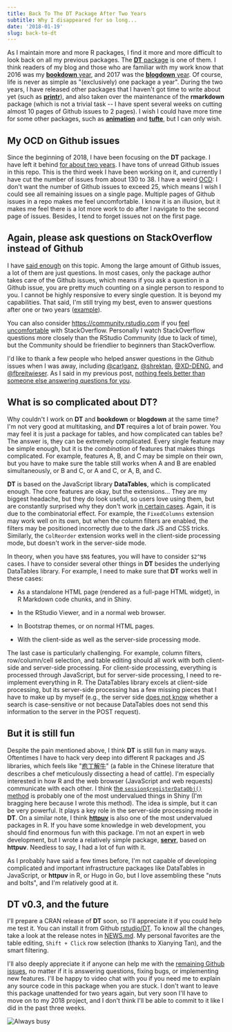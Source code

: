 ```yaml
---
title: Back To The DT Package After Two Years
subtitle: Why I disappeared for so long...
date: '2018-01-19'
slug: back-to-dt
---
```


As I maintain more and more R packages, I find it more and more difficult to look back on all my previous packages. The [**DT** package](https://github.com/rstudio/DT) is one of them. I think readers of my blog and those who are familiar with my work know that 2016 was my [**bookdown** year](/en/2017/09/the-bookdown-book-in-retrospect/), and 2017 was the [**blogdown** year](/en/2017/12/blogdown-book/). Of course, life is never as simple as "(exclusively) one package a year". During the two years, I have released other packages that I haven't got time to write about yet (such as [**printr**](https://github.com/yihui/printr)), and also taken over the maintenance of the **rmarkdown** package (which is not a trivial task -- I have spent several weeks on cutting almost 10 pages of Github issues to 2 pages). I wish I could have more time for some other packages, such as [**animation**](https://github.com/yihui/animation) and [**tufte**](https://github.com/rstudio/tufte), but I can only wish.

## My OCD on Github issues

Since the beginning of 2018, I have been focusing on the **DT** package. I have left it behind [for about two years](https://github.com/rstudio/DT/graphs/contributors). I have tons of unread Github issues in this repo. This is the third week I have been working on it, and currently I have cut the number of issues from about 130 to 38. I have a weird [OCD](https://en.wikipedia.org/wiki/Obsessive%E2%80%93compulsive_disorder): I don't want the number of Github issues to exceed 25, which means I wish I could see all remaining issues on a single page. Multiple pages of Github issues in a repo makes me feel uncomfortable. I know it is an illusion, but it makes me feel there is a lot more work to do after I navigate to the second page of issues. Besides, I tend to forget issues not on the first page.

## Again, please ask questions on StackOverflow instead of Github

I have [said enough](/en/2017/08/so-gh-email/) on this topic. Among the large amount of Github issues, a lot of them are just questions. In most cases, only the package author takes care of the Github issues, which means if you ask a question in a Github issue, you are pretty much counting on a single person to respond to you. I cannot be highly responsive to every single question. It is beyond my capabilities. That said, I'm still trying my best, even to answer questions after one or two years ([example](https://github.com/rstudio/DT/issues/391)).

You can also consider https://community.rstudio.com if you [feel uncomfortable](/en/2017/12/so-bounties/) with StackOverflow. Personally I watch StackOverflow questions more closely than the RStudio Community (due to lack of time), but the Community should be friendlier to beginners than StackOverflow.

I'd like to thank a few people who helped answer questions in the Github issues when I was away, including [@carlganz](https://github.com/carlganz), [@shrektan](https://github.com/shrektan), [@XD-DENG](https://github.com/XD-DENG), and [@fbreitwieser](https://github.com/fbreitwieser). As I said in my previous post, [nothing feels better than someone else answering questions for you](/en/2018/01/thanks-marcel-schilling/).

## What is so complicated about DT?

Why couldn't I work on **DT** and **bookdown** or **blogdown** at the same time? I'm not very good at multitasking, and **DT** requires a lot of brain power. You may feel it is just a package for tables, and how complicated can tables be? The answer is, they can be extremely complicated. Every single feature may be simple enough, but it is the _combination_ of features that makes things complicated. For example, features A, B, and C may be simple on their own, but you have to make sure the table still works when A and B are enabled simultaneously, or B and C, or A and C, or A, B, and C.

**DT** is based on the JavaScript library **DataTables**, which is complicated enough. The core features are okay, but the extensions... They are my biggest headache, but they do look useful, so users love using them, but are constantly surprised why they don't work [in certain cases](https://rstudio.github.io/DT/extensions.html). Again, it is due to the combinatorial effect. For example, the `FixedColumns` extension may work well on its own, but when the column filters are enabled, the filters may be positioned incorrectly due to the dark JS and CSS tricks. Similarly, the `ColReorder` extension works well in the client-side processing mode, but doesn't work in the server-side mode.

In theory, when you have `$N$` features, you will have to consider `$2^N$` cases. I have to consider several other things in **DT** besides the underlying DataTables library. For example, I need to make sure that **DT** works well in these cases:

- As a standalone HTML page (rendered as a full-page HTML widget), in R Markdown code chunks, and in Shiny.

- In the RStudio Viewer, and in a normal web browser.

- In Bootstrap themes, or on normal HTML pages.

- With the client-side as well as the server-side processing mode.

The last case is particularly challenging. For example, column filters, row/column/cell selection, and table editing should all work with both client-side and server-side processing. For client-side processing, everything is processed through JavaScript, but for server-side processing, I need to re-implement everything in R. The DataTables library excels at client-side processing, but its server-side processing has a few missing pieces that I have to make up by myself (e.g., the server side [does not know](https://github.com/rstudio/DT/blob/2431b9960125/R/shiny.R#L573-L576) whether a search is case-sensitive or not because DataTables does not send this information to the server in the POST request).

## But it is still fun

Despite the pain mentioned above, I think **DT** is still fun in many ways. Oftentimes I have to hack very deep into different R packages and JS libraries, which feels like "[庖丁解牛](https://zh.wikipedia.org/wiki/%E5%BA%96%E4%B8%81%E8%A7%A3%E7%89%9B)" (a fable in the Chinese literature that describes a chef meticulously dissecting a head of cattle). I'm especially interested in how R and the web browser (JavaScript and web requests) communicate with each other. I think [the `session$registerDataObj()` method](https://slides.yihui.name/2016-Shiny-DT-Yihui-Xie.html) is probably one of the most undervalued things in Shiny (I'm bragging here because I wrote this method). The idea is simple, but it can be very powerful. It plays a key role in the server-side processing mode in **DT**. On a similar note, I think [**httpuv**](https://github.com/rstudio/httpuv) is also one of the most undervalued packages in R. If you have some knowledge in web development, you should find enormous fun with this package. I'm not an expert in web development, but I wrote a relatively simple package, [**servr**](https://github.com/yihui/servr), based on **httpuv**. Needless to say, I had a lot of fun with it.

As I probably have said a few times before, I'm not capable of developing complicated and important infrastructure packages like DataTables in JavaScript, or **httpuv** in R, or Hugo in Go, but I love assembling these "nuts and bolts", and I'm relatively good at it.

## DT v0.3, and the future

I'll prepare a CRAN release of **DT** soon, so I'll appreciate it if you could help me test it. You can install it from Github [rstudio/DT](https://github.com/rstudio/DT). To know all the changes, take a look at the release notes in [NEWS.md](https://github.com/rstudio/DT/blob/master/NEWS.md). My personal favorites are the table editing, `Shift + Click` row selection (thanks to Xianying Tan), and the smart filtering.

I'll also deeply appreciate it if anyone can help me with the [remaining Github issues](https://github.com/rstudio/DT/issues), no matter if it is answering questions, fixing bugs, or implementing new features. I'll be happy to video chat with you if you need me to explain any source code in this package when you are stuck. I don't want to leave this package unattended for two years again, but very soon I'll have to move on to my 2018 project, and I don't think I'll be able to commit to it like I did in the past three weeks.

![Always busy](https://slides.yihui.name/gif/repeat-smoke.gif)
